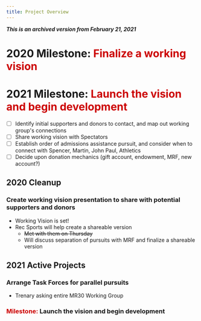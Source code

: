 ```yaml
---
title: Project Overview
---
```

***This is an archived version from February 21, 2021***

# 2020 Milestone: <span style='color:#cc0000'>Finalize a working vision</span>
# 2021 Milestone: <span style='color:#cc0000'>Launch the vision and begin development</span>
- [ ] Identify initial supporters and donors to contact, and map out working group's connections
- [ ] Share working vision with Spectators
- [ ] Establish order of admissions assistance pursuit, and consider when to connect with Spencer, Martin, John Paul, Athletics
- [ ] Decide upon donation mechanics (gift account, endowment, MRF, new account?)

## 2020 Cleanup
### Create working vision presentation to share with potential supporters and donors
- Working Vision is set!
- Rec Sports will help create a shareable version
  - ~~Met with them on Thursday~~
  - Will discuss separation of pursuits with MRF and finalize a shareable version

## 2021 Active Projects
### Arrange Task Forces for parallel pursuits
- Trenary asking entire MR30 Working Group

### <span style='color:#cc0000'>Milestone:</span> **Launch the vision and begin development**
